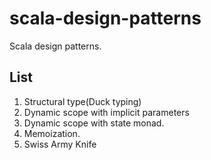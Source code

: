# scala-design-patterns
Scala design patterns.

## List
1. Structural type(Duck typing)
2. Dynamic scope with implicit parameters
3. Dynamic scope with state monad.
4. Memoization.
5. Swiss Army Knife
